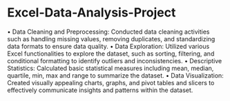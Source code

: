 # Excel-Data-Analysis-Project
•	Data Cleaning and Preprocessing: Conducted data cleaning activities such as handling missing values, removing duplicates, and standardizing data formats to ensure data 
  quality.
•	Data Exploration: Utilized various Excel functionalities to explore the dataset, such as sorting, filtering, and conditional formatting to identify outliers and 
  inconsistencies.
•	Descriptive Statistics: Calculated basic statistical measures including mean, median, quartile, min, max and range to summarize the dataset.
•	Data Visualization: Created visually appealing charts, graphs, and pivot tables and slicers to effectively communicate insights and patterns within the dataset.
